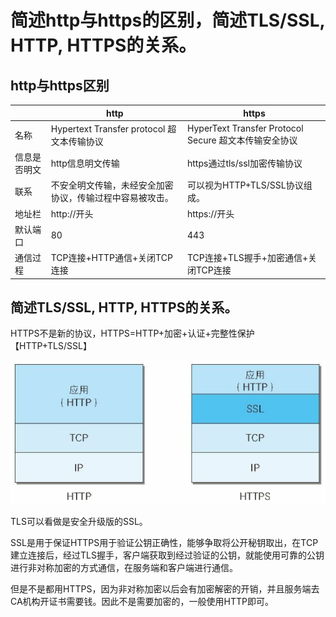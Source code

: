 # 简述http与https的区别，简述TLS/SSL, HTTP, HTTPS的关系。

## http与https区别

|              | http                                                     | https                                                 |
| ------------ | -------------------------------------------------------- | ----------------------------------------------------- |
| 名称         | Hypertext Transfer protocol 超文本传输协议               | HyperText Transfer Protocol Secure 超文本传输安全协议 |
| 信息是否明文 | http信息明文传输                                         | https通过tls/ssl加密传输协议                          |
| 联系         | 不安全明文传输，未经安全加密协议，传输过程中容易被攻击。 | 可以视为HTTP+TLS/SSL协议组成。                        |
| 地址栏       | http://开头                                              | https://开头                                          |
| 默认端口     | 80                                                       | 443                                                   |
| 通信过程     | TCP连接+HTTP通信+关闭TCP连接                             | TCP连接+TLS握手+加密通信+关闭TCP连接                  |

## 简述TLS/SSL, HTTP, HTTPS的关系。

HTTPS不是新的协议，HTTPS=HTTP+加密+认证+完整性保护【HTTP+TLS/SSL】

![image-20220110232112985](https://raw.githubusercontent.com/gaolijiemathcs/image-hosting/master/image-20220110232112985.png)

TLS可以看做是安全升级版的SSL。

SSL是用于保证HTTPS用于验证公钥正确性，能够争取将公开秘钥取出，在TCP建立连接后，经过TLS握手，客户端获取到经过验证的公钥，就能使用可靠的公钥进行非对称加密的方式通信，在服务端和客户端进行通信。

但是不是都用HTTPS，因为非对称加密以后会有加密解密的开销，并且服务端去CA机构开证书需要钱。因此不是需要加密的，一般使用HTTP即可。

